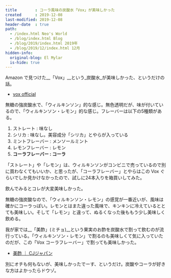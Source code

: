 ```yaml
---
title        : コーラ風味の炭酸水「Vox」が美味しかった
created      : 2019-12-08
last-modified: 2019-12-08
header-date  : true
path:
  - /index.html Neo's World
  - /blog/index.html Blog
  - /blog/2019/index.html 2019年
  - /blog/2019/12/index.html 12月
hidden-info:
  original-blog: El Mylar
  is-hide: true
---
```


Amazon で見つけた__「Vox」__という_炭酸水_が美味しかった、というだけの話。

- [vox official](http://www.vox.jp/)

無糖の強炭酸水で、「ウィルキンソン」的な感じ。無色透明だが、味が付いているので、「ウィルキンソン・レモン」的な感じ。フレーバーは以下の5種類がある。

1. ストレート : 味なし
2. シリカ : 味なし。美容成分「シリカ」とやらが入っている
3. ミントフレーバー : メンソールミント
4. レモンフレーバー : レモン
5. __コーラフレーバー : コーラ__

「ストレート」や「レモン」は、ウィルキンソンがコンビニで売っているので別に買わなくてもいいか、と思ったが、「コーラフレーバー」とやらはこの Vox ぐらいでしか見かけなかったので、試しに24本入りを箱買いしてみた。

飲んでみるとコレが大変美味しかった。

無糖の強炭酸なので、「ウィルキンソン・レモン」の感覚が一番近いが、風味は確かにコーラっぽい。レモンとはまた違った風味で、キンキンに冷えているととても美味しい。そして「レモン」と違って、ぬるくなった後ももう少し美味しく飲める。

我が家では__「美酢」(ミチョ)__という果実のお酢を炭酸水で割って飲むのが流行っている。「ウィルキンソン・レモン」で割るのも美味しくて気に入っていたのだが、この「Vox コーラフレーバー」で割っても美味しかった。

- [美酢 ｜ CJジャパン](http://www.cjjapan.net/micho/)

別にオチも何もないが、美味しかったでーす、というだけ。炭酸やコーラが好きな方はよかったらドウゾ。
